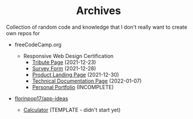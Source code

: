 <h1 align='center'>Archives</h1>
Collection of random code and knowledge that I don't really want to create own repos for


+ freeCodeCamp.org
	+ Responsive Web Design Certification
		+ [Tribute Page](https://github.com/CottageCabbage/Archives/tree/main/FreeCodeCamp/01_Responsive-Web-Design-Projects/01_Tribute-Page) (2021-12-23)
		+ [Survey Form](https://github.com/CottageCabbage/Archives/tree/main/FreeCodeCamp/01_Responsive-Web-Design-Projects/02_Survey-Form) (2021-12-28)
		+ [Product Landing Page](https://github.com/CottageCabbage/Archives/tree/main/FreeCodeCamp/01_Responsive-Web-Design-Projects/03_Product-Landing-Page) (2021-12-30)
		+ [Technical Documentation Page](https://github.com/CottageCabbage/Archives/tree/main/FreeCodeCamp/01_Responsive-Web-Design-Projects/04_Technical-Documentation-Page) (2022-01-07)
		+ [Personal Portfolio](https://github.com/CottageCabbage/Archives/tree/main/FreeCodeCamp/01_Responsive-Web-Design-Projects/05_Personal-Portfolio) (INCOMPLETE)

+ [florinpop17/app-ideas](https://github.com/florinpop17/app-ideas)
	+ [Calculator](https://github.com/florinpop17/app-ideas/blob/master/Projects/1-Beginner/Calculator-App.md) (TEMPLATE - didn't start yet)